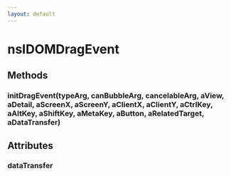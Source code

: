 ```yaml
---
layout: default
---
```


# nsIDOMDragEvent #

## Methods ##

### initDragEvent(typeArg, canBubbleArg, cancelableArg, aView, aDetail, aScreenX, aScreenY, aClientX, aClientY, aCtrlKey, aAltKey, aShiftKey, aMetaKey, aButton, aRelatedTarget, aDataTransfer) ###

## Attributes ##

### dataTransfer ###
